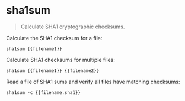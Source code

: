 sha1sum
=======

> Calculate SHA1 cryptographic checksums.

Calculate the SHA1 checksum for a file:

    sha1sum {{filename1}}

Calculate SHA1 checksums for multiple files:

    sha1sum {{filename1}} {{filename2}}

Read a file of SHA1 sums and verify all files have matching checksums:

    sha1sum -c {{filename.sha1}}
